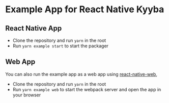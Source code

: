 # Example App for React Native Kyyba

## React Native App

- Clone the repository and run `yarn` in the root
- Run `yarn example start` to start the packager

## Web App

You can also run the example app as a web app using [react-native-web](https://github.com/necolas/react-native-web),

- Clone the repository and run `yarn` in the root
- Run `yarn example web` to start the webpack server and open the app in your browser
